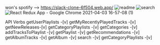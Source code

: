 won's spotify --> https://slack-clone-6f504.web.app/
![readme](https://user-images.githubusercontent.com/62073233/113490736-18fc6280-949a-11eb-8e08-a2220442dc36.PNG)
![search](https://user-images.githubusercontent.com/62073233/113491063-f3705880-949b-11eb-807c-26beb47e26b5.PNG)
![React Redux App - Google Chrome 2021-04-03 16-57-08 (1)](https://user-images.githubusercontent.com/62073233/113491528-68915d00-949f-11eb-91d6-d0f03e77ece7.gif)




API Verbs
 getUserPlaylists -[v] getMyRecentlyPlayedTracks -[v]  getNewReleases-[v]  getCategoryPlaylists -[v]  getCategories -[v] addTracksToPlaylist -[v]  getPlaylist -[v] getRecommendations -[v] getAlbumTracks -[v]  getAlbum -[v] search -[v]  getCategoryPlaylists -[v] 
 
